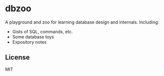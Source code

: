 # dbzoo

A playground and zoo for learning database design and internals.  Including:

* Gists of SQL, commands, etc.
* Some database toys
* Expository notes

## License

MIT
